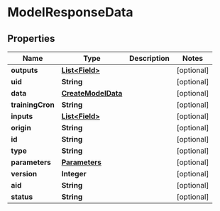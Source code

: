 
# ModelResponseData

## Properties
Name | Type | Description | Notes
------------ | ------------- | ------------- | -------------
**outputs** | [**List&lt;Field&gt;**](Field.md) |  |  [optional]
**uid** | **String** |  |  [optional]
**data** | [**CreateModelData**](CreateModelData.md) |  |  [optional]
**trainingCron** | **String** |  |  [optional]
**inputs** | [**List&lt;Field&gt;**](Field.md) |  |  [optional]
**origin** | **String** |  |  [optional]
**id** | **String** |  |  [optional]
**type** | **String** |  |  [optional]
**parameters** | [**Parameters**](Parameters.md) |  |  [optional]
**version** | **Integer** |  |  [optional]
**aid** | **String** |  |  [optional]
**status** | **String** |  |  [optional]



